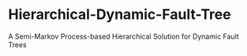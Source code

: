 # Hierarchical-Dynamic-Fault-Tree
A Semi-Markov Process-based Hierarchical Solution for Dynamic Fault Trees
